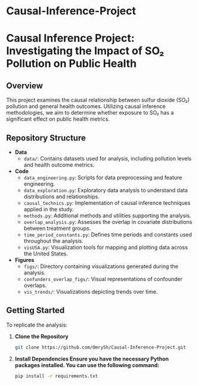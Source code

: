 # Causal-Inference-Project

# Causal Inference Project: Investigating the Impact of SO₂ Pollution on Public Health

## Overview

This project examines the causal relationship between sulfur dioxide (SO₂) pollution and general health outcomes. Utilizing causal inference methodologies, we aim to determine whether exposure to SO₂ has a significant effect on public health metrics.

## Repository Structure

- **Data**
  - `data/`: Contains datasets used for analysis, including pollution levels and health outcome metrics.
- **Code**
  - `data_engineering.py`: Scripts for data preprocessing and feature engineering.
  - `data_exploration.py`: Exploratory data analysis to understand data distributions and relationships.
  - `causal_technics.py`: Implementation of causal inference techniques applied in the study.
  - `methods.py`: Additional methods and utilities supporting the analysis.
  - `overlap_analysis.py`: Assesses the overlap in covariate distributions between treatment groups.
  - `time_period_constants.py`: Defines time periods and constants used throughout the analysis.
  - `visUSA.py`: Visualization tools for mapping and plotting data across the United States.
- **Figures**
  - `figs/`: Directory containing visualizations generated during the analysis.
  - `confunders_overlap_figs/`: Visual representations of confounder overlaps.
  - `vis_trends/`: Visualizations depicting trends over time.

## Getting Started

To replicate the analysis:

1. **Clone the Repository**
   ```bash
   git clone https://github.com/OmrySh/Causal-Inference-Project.git

2. **Install Dependencies Ensure you have the necessary Python packages installed. You can use the following command:**
   ```bash
   pip install -r requirements.txt